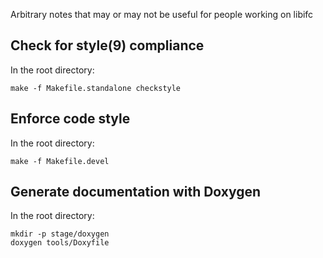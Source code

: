 Arbitrary notes that may or may not be useful for people working on libifc

## Check for style(9) compliance
In the root directory:
```
make -f Makefile.standalone checkstyle
```


## Enforce code style
In the root directory:
```
make -f Makefile.devel
```


## Generate documentation with Doxygen
In the root directory:
```
mkdir -p stage/doxygen
doxygen tools/Doxyfile
```
